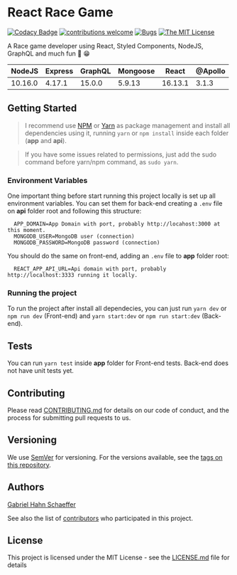 # React Race Game

[![Codacy Badge](https://api.codacy.com/project/badge/Grade/95fd98f98e0546879e65ba3d1a0b1d7f)](https://www.codacy.com/manual/gabriel_hahn/react-race-game?utm_source=github.com&amp;utm_medium=referral&amp;utm_content=gabriel-hahn/react-race-game&amp;utm_campaign=Badge_Grade) [![contributions welcome](https://img.shields.io/badge/contributions-welcome-brightgreen.svg?style=flat)](https://github.com/gabriel-hahn/react-race-game/pulls) [![Bugs](https://img.shields.io/github/issues/gabriel-hahn/react-race-game/bug.svg)](https://github.com/gabriel-hahn/react-race-game/issues?utf8=?&q=is%3Aissue+is%3Aopen+label%3Abug) [![The MIT License](https://img.shields.io/badge/license-MIT-blue.svg?style=flat-square)](http://opensource.org/licenses/MIT)

A Race game developer using React, Styled Components, NodeJS, GraphQL and much fun :blue_car: :grin:

NodeJS |Express|GraphQL|Mongoose|React  |@Apollo|
-------|-------|-------|--------|-------|-------|
10.16.0|4.17.1 |15.0.0 |5.9.13  |16.13.1|3.1.3  |

## Getting Started

> I recommend use [NPM](https://www.npmjs.com/) or [Yarn](https://yarnpkg.com/) as package management and install all dependencies using it, running ```yarn``` or ```npm install``` inside each folder (<b>app</b> and <b>api</b>).

> If you have some issues related to permissions, just add the sudo command before yarn/npm command, as ```sudo yarn```.

### Environment Variables

One important thing before start running this project locally is set up all environment variables. You can set them for back-end creating a ```.env``` file on <strong>api</strong> folder root and following this structure:

```
  APP_DOMAIN=App Domain with port, probably http://locahost:3000 at this moment.
  MONGODB_USER=MongoDB user (connection)
  MONGODB_PASSWORD=MongoDB password (connection)
```

You should do the same on front-end, adding an ```.env``` file to <b>app</b> folder root:

```
  REACT_APP_API_URL=Api domain with port, probably http://localhost:3333 running it locally.
```

### Running the project

To run the project after install all dependecies, you can just run ```yarn dev``` or ```npm run dev``` (Front-end) and ```yarn start:dev``` or ```npm run start:dev``` (Back-end).

## Tests

You can run ```yarn test``` inside <strong>app</strong> folder for Front-end tests. Back-end does not have unit tests yet.

## Contributing

Please read [CONTRIBUTING.md](https://gist.github.com/PurpleBooth/b24679402957c63ec426) for details on our code of conduct, and the process for submitting pull requests to us.

## Versioning

We use [SemVer](http://semver.org/) for versioning. For the versions available, see the [tags on this repository](https://github.com/gabriel-hahn/react-race-game/tags).

## Authors

[Gabriel Hahn Schaeffer](https://github.com/gabriel-hahn/)

See also the list of [contributors](https://github.com/gabriel-hahn/react-race-game/contributors) who participated in this project.

## License

This project is licensed under the MIT License - see the [LICENSE.md](LICENSE) file for details

